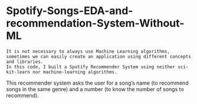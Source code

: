 # Spotify-Songs-EDA-and-recommendation-System-Without-ML
    It is not necessary to always use Machine Learning algorithms, sometimes we can easily create an application using different concepts and libraries.
    In this code, I built a Spotify Recommender System using neither sci-kit-learn nor machine-learning algorithms.
This recommender system asks the user for a song’s name (to recommend songs in the same genre) and a number (to know the number of songs to recommend).
